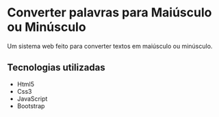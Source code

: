 # Converter palavras para Maiúsculo ou Minúsculo
Um sistema web feito para converter textos em maiúsculo ou minúsculo.

## Tecnologias utilizadas
- Html5
- Css3
- JavaScript
- Bootstrap
